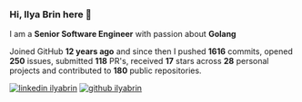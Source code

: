 
### Hi, Ilya Brin here 👋

I am a **Senior Software Engineer** with passion about **Golang**  

Joined GitHub **12 years ago** and since then I pushed **1616** commits, opened **250** issues, submitted **118** PR's, received **17** stars across **28** personal projects and contributed to **180** public repositories.

[1.1]: https://user-images.githubusercontent.com/464157/88304618-307f2b00-cd11-11ea-8f5a-0a154f7b523d.png (Feel free to add me to your network)
[2.1]: https://user-images.githubusercontent.com/464157/88305468-39bcc780-cd12-11ea-826e-f67163b6cf1f.png (You are here 😸)

[1]: https://www.linkedin.com/in/ilyabrin
[2]: https://www.github.com/ilyabrin

[![linkedin ilyabrin][1.1]][1]
[![github ilyabrin][2.1]][2]
